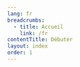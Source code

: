 ```yaml
---
lang: fr
breadcrumbs:
  - title: Accueil
    link: /fr
contentTitle: Débuter
layout: index
order: 1
---
```


